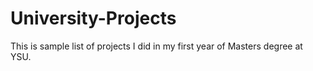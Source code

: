 # University-Projects
This is sample list of projects I did in my first year of Masters degree at YSU. 
